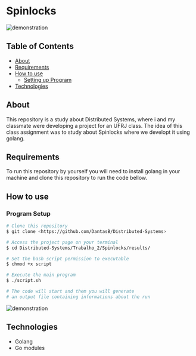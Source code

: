 # Spinlocks

![demonstration](https://cdn.discordapp.com/attachments/469281751592599562/879082386913128468/teste-2-2021-08-22_16.16.56.gif)

## Table of Contents

<!--ts-->
   * [About](#about)
   * [Requirements](#requirements)
   * [How to use](#how-to-use)
      * [Setting up Program](#program-setup)
   * [Technologies](#technologies)
<!--te-->

## About

This repository is a study about Distributed Systems, where i and my classmate were developing a project for an UFRJ class. The idea of this class assignment was to study about Spinlocks where we developt it using golang.

## Requirements

To run this repository by yourself you will need to install golang in your machine and clone this repository to run the code bellow.

## How to use

### Program Setup

```bash
# Clone this repository
$ git clone <https://github.com/DantasB/Distributed-Systems>

# Access the project page on your terminal
$ cd Distributed-Systems/Trabalho_2/Spinlocks/results/

# Set the bash script permission to executable
$ chmod +x script

# Execute the main program
$ ./script.sh

# The code will start and them you will generate 
# an output file containing informations about the run
```
![demonstration]()


## Technologies

* Golang
* Go modules
